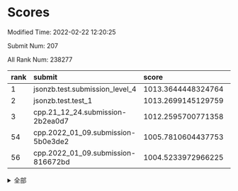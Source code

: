 # Scores

Modified Time: 2022-02-22 12:20:25

Submit Num: 207

All Rank Num: 238277

| rank |               submit               |       score        |       sigma        | pk_num |
| :--- | :--------------------------------- | :----------------- | :----------------- | :----- |
| 1    | jsonzb.test.submission_level_4     | 1013.3644448324764 | 0.7933793410325386 | 4603   |
| 2    | jsonzb.test.test_1                 | 1013.2699145129759 | 0.7998724038220895 | 4607   |
| 3    | cpp.21_12_24.submission-2b2ea0d7   | 1012.2595700771358 | 0.790820440185236  | 4604   |
| 54   | cpp.2022_01_09.submission-5b0e3de2 | 1005.7810604437753 | 0.7269779810899916 | 4602   |
| 56   | cpp.2022_01_09.submission-816672bd | 1004.5233972966225 | 0.7233958508268524 | 4605   |


<details>
<summary>全部</summary>

| rank |                 submit                 |       score        |       sigma        | pk_num |
| :--- | :------------------------------------- | :----------------- | :----------------- | :----- |
| 1    | jsonzb.test.submission_level_4         | 1013.3644448324764 | 0.7933793410325386 | 4603   |
| 2    | jsonzb.test.test_1                     | 1013.2699145129759 | 0.7998724038220895 | 4607   |
| 3    | cpp.21_12_24.submission-2b2ea0d7       | 1012.2595700771358 | 0.790820440185236  | 4604   |
| 4    | gobigger.level_3.submission_level_3_48 | 1011.1018819629454 | 0.7742554661203508 | 4604   |
| 5    | gobigger.level_3.submission_level_3_11 | 1010.9929973430388 | 0.7660718786101894 | 4604   |
| 6    | gobigger.level_3.submission_level_3_30 | 1010.831963532851  | 0.7767473573426109 | 4606   |
| 7    | gobigger.level_3.submission_level_3_37 | 1010.7836241491792 | 0.7549118964027081 | 4604   |
| 8    | gobigger.level_3.submission_level_3_34 | 1010.7582251735759 | 0.7851162575075602 | 4600   |
| 9    | gobigger.level_3.submission_level_3_44 | 1010.6869300905956 | 0.7686539178735146 | 4609   |
| 10   | gobigger.level_3.submission_level_3_28 | 1010.5355621322097 | 0.7647207835821844 | 4602   |
| 11   | gobigger.level_3.submission_level_3_45 | 1010.4868945256554 | 0.787004589021689  | 4601   |
| 12   | gobigger.level_3.submission_level_3_1  | 1010.4644649525386 | 0.7675428565942285 | 4605   |
| 13   | gobigger.level_3.submission_level_3_35 | 1010.4609663732998 | 0.7685863592530672 | 4604   |
| 14   | gobigger.level_3.submission_level_3_9  | 1010.4598817117952 | 0.7528803759143341 | 4604   |
| 15   | gobigger.level_3.submission_level_3_38 | 1010.4424763803875 | 0.7779829612363311 | 4606   |
| 16   | gobigger.level_3.submission_level_3_21 | 1010.3457974702741 | 0.7332088063845915 | 4602   |
| 17   | gobigger.level_3.submission_level_3_4  | 1010.3046239589991 | 0.7514230386380097 | 4607   |
| 18   | gobigger.level_3.submission_level_3_8  | 1010.289882946024  | 0.7585901325150871 | 4605   |
| 19   | gobigger.level_3.submission_level_3_32 | 1010.2888461160662 | 0.7537727152101592 | 4601   |
| 20   | gobigger.level_3.submission_level_3_15 | 1010.2364794296959 | 0.7606836763460109 | 4602   |
| 21   | gobigger.level_3.submission_level_3_17 | 1010.1015939370927 | 0.8111120815406968 | 4600   |
| 22   | gobigger.level_3.submission_level_3_20 | 1010.100967138304  | 0.7342694546128848 | 4605   |
| 23   | gobigger.level_3.submission_level_3_25 | 1010.0912479539388 | 0.7570862049602974 | 4604   |
| 24   | gobigger.level_3.submission_level_3_33 | 1010.0871830534472 | 0.7492313603130624 | 4604   |
| 25   | gobigger.level_3.submission_level_3_24 | 1010.0816807005347 | 0.7545314920743111 | 4601   |
| 26   | gobigger.level_3.submission_level_3_42 | 1010.069729273812  | 0.7667479053993889 | 4602   |
| 27   | gobigger.level_3.submission_level_3_12 | 1010.0350040013284 | 0.759200924082477  | 4602   |
| 28   | gobigger.level_3.submission_level_3_40 | 1009.9703497312672 | 0.7497319380528583 | 4604   |
| 29   | gobigger.level_3.submission_level_3_6  | 1009.9169341287716 | 0.773950046133781  | 4604   |
| 30   | gobigger.level_3.submission_level_3_2  | 1009.8887411451967 | 0.7526565009441571 | 4596   |
| 31   | gobigger.level_3.submission_level_3_27 | 1009.8443581920889 | 0.7432970102912166 | 4606   |
| 32   | gobigger.level_3.submission_level_3_29 | 1009.8253685447949 | 0.7436018806520274 | 4603   |
| 33   | gobigger.level_3.submission_level_3_7  | 1009.8232457393136 | 0.7515826780281173 | 4608   |
| 34   | gobigger.level_3.submission_level_3_49 | 1009.7599087707657 | 0.7661292226988066 | 4607   |
| 35   | gobigger.level_3.submission_level_3_31 | 1009.6786037420684 | 0.7710387183636507 | 4608   |
| 36   | gobigger.level_3.submission_level_3_36 | 1009.6234935581728 | 0.7796711788803726 | 4608   |
| 37   | gobigger.level_3.submission_level_3_46 | 1009.6074739816994 | 0.7504322808075603 | 4609   |
| 38   | gobigger.level_3.submission_level_3_39 | 1009.5356734222086 | 0.7687465702039509 | 4606   |
| 39   | gobigger.level_3.submission_level_3_18 | 1009.3725691470255 | 0.7407886938089534 | 4600   |
| 40   | gobigger.level_3.submission_level_3_22 | 1009.3581288334709 | 0.7497392017844938 | 4609   |
| 41   | gobigger.level_3.submission_level_3_5  | 1009.3419522166139 | 0.7299581866805864 | 4601   |
| 42   | gobigger.level_3.submission_level_3_3  | 1009.2252321738773 | 0.7752073829503476 | 4605   |
| 43   | gobigger.level_3.submission_level_3_10 | 1009.1540489525017 | 0.7519636730280903 | 4606   |
| 44   | gobigger.level_3.submission_level_3_13 | 1009.1182199206007 | 0.7315542855963316 | 4604   |
| 45   | gobigger.level_3.submission_level_3_19 | 1009.0940227241127 | 0.7689817269019875 | 4607   |
| 46   | gobigger.level_3.submission_level_3_47 | 1009.0722382064356 | 0.7447511339547538 | 4607   |
| 47   | gobigger.level_3.submission_level_3_16 | 1008.9781663911114 | 0.7519903513436028 | 4606   |
| 48   | gobigger.level_3.submission_level_3_41 | 1008.9554156924705 | 0.7569018904049766 | 4602   |
| 49   | gobigger.level_3.submission_level_3_43 | 1008.9121827238134 | 0.752391538041221  | 4605   |
| 50   | gobigger.level_3.submission_level_3_26 | 1008.6667923582064 | 0.7418293587002358 | 4607   |
| 51   | gobigger.level_3.submission_level_3_14 | 1008.5345297757985 | 0.7409515427123263 | 4602   |
| 52   | gobigger.level_3.submission_level_3_23 | 1008.3963865683298 | 0.7451950304266551 | 4605   |
| 53   | gobigger.level_3.submission_level_3_0  | 1008.2741045000437 | 0.7655992718050825 | 4604   |
| 54   | cpp.2022_01_09.submission-5b0e3de2     | 1005.7810604437753 | 0.7269779810899916 | 4602   |
| 55   | gobigger.level_1.submission_level_1_14 | 1004.6190501706201 | 0.7355026111708625 | 4609   |
| 56   | cpp.2022_01_09.submission-816672bd     | 1004.5233972966225 | 0.7233958508268524 | 4605   |
| 57   | gobigger.level_1.submission_level_1_41 | 1004.3636374926053 | 0.7088224279938706 | 4605   |
| 58   | gobigger.level_1.submission_level_1_32 | 1004.1828287998101 | 0.7080431600960583 | 4603   |
| 59   | gobigger.level_1.submission_level_1_31 | 1004.1347674035123 | 0.7202666426314719 | 4601   |
| 60   | gobigger.level_1.submission_level_1_48 | 1004.1300417094433 | 0.720050605891748  | 4608   |
| 61   | gobigger.level_1.submission_level_1_26 | 1004.0762869410438 | 0.7117338640591279 | 4610   |
| 62   | gobigger.level_1.submission_level_1_8  | 1004.0164819556071 | 0.7207516313983791 | 4600   |
| 63   | gobigger.level_1.submission_level_1_36 | 1003.8711849224577 | 0.711906503926324  | 4602   |
| 64   | gobigger.level_1.submission_level_1_16 | 1003.7871410093669 | 0.7145805921519826 | 4605   |
| 65   | gobigger.level_1.submission_level_1_44 | 1003.7501158697166 | 0.7318992002645676 | 4605   |
| 66   | gobigger.level_1.submission_level_1_34 | 1003.6948749590537 | 0.7184868883323873 | 4599   |
| 67   | gobigger.level_1.submission_level_1_46 | 1003.6914694055553 | 0.7180094695608026 | 4605   |
| 68   | gobigger.level_1.submission_level_1_12 | 1003.6903440307708 | 0.7146789609045344 | 4607   |
| 69   | gobigger.level_1.submission_level_1_2  | 1003.6400009967867 | 0.7160732453124666 | 4601   |
| 70   | gobigger.level_1.submission_level_1_39 | 1003.6254863940986 | 0.7220414194392077 | 4604   |
| 71   | gobigger.level_1.submission_level_1_47 | 1003.6143317708287 | 0.712253512641613  | 4608   |
| 72   | gobigger.level_1.submission_level_1_30 | 1003.6119494617078 | 0.7165355694671932 | 4609   |
| 73   | gobigger.level_1.submission_level_1_38 | 1003.5942107074486 | 0.7199942697813133 | 4605   |
| 74   | gobigger.level_1.submission_level_1_1  | 1003.4543031220705 | 0.7144776680923844 | 4609   |
| 75   | gobigger.level_1.submission_level_1_33 | 1003.4524437184828 | 0.7090355717578206 | 4605   |
| 76   | gobigger.level_1.submission_level_1_35 | 1003.4425753361143 | 0.710399653314636  | 4604   |
| 77   | gobigger.level_1.submission_level_1_4  | 1003.4349048926618 | 0.7260481925031134 | 4600   |
| 78   | gobigger.level_1.submission_level_1_9  | 1003.3950701605411 | 0.7276569736266915 | 4604   |
| 79   | gobigger.level_1.submission_level_1_25 | 1003.3933835681252 | 0.7120187300606696 | 4607   |
| 80   | gobigger.level_1.submission_level_1_37 | 1003.322480361383  | 0.708926732020029  | 4600   |
| 81   | gobigger.level_1.submission_level_1_27 | 1003.3119151222487 | 0.7173193491367019 | 4609   |
| 82   | gobigger.level_1.submission_level_1_21 | 1003.2809069076171 | 0.720617605582996  | 4609   |
| 83   | gobigger.level_1.submission_level_1_49 | 1003.2525915706004 | 0.7164207436036142 | 4607   |
| 84   | gobigger.level_1.submission_level_1_29 | 1003.1847143139904 | 0.7221831356067454 | 4602   |
| 85   | gobigger.level_1.submission_level_1_22 | 1003.0584510305179 | 0.7104941739971183 | 4598   |
| 86   | gobigger.level_1.submission_level_1_43 | 1002.9601483443687 | 0.7059010802190998 | 4600   |
| 87   | gobigger.level_1.submission_level_1_5  | 1002.9491090077001 | 0.7120765474302039 | 4607   |
| 88   | gobigger.level_1.submission_level_1_18 | 1002.9334055344083 | 0.7199119616611789 | 4601   |
| 89   | gobigger.level_1.submission_level_1_3  | 1002.928945957986  | 0.7224135318990973 | 4605   |
| 90   | gobigger.level_1.submission_level_1_19 | 1002.8915211513311 | 0.7142276438759309 | 4607   |
| 91   | gobigger.level_1.submission_level_1_28 | 1002.8523213720354 | 0.7052726632821714 | 4608   |
| 92   | gobigger.level_1.submission_level_1_20 | 1002.8225089631698 | 0.7173795079556916 | 4604   |
| 93   | gobigger.level_1.submission_level_1_15 | 1002.7831522251788 | 0.7088486784875515 | 4605   |
| 94   | gobigger.level_1.submission_level_1_6  | 1002.7367228153673 | 0.7274468615238435 | 4602   |
| 95   | gobigger.level_1.submission_level_1_45 | 1002.6084595373995 | 0.7162528765369471 | 4605   |
| 96   | gobigger.level_1.submission_level_1_17 | 1002.5596992201159 | 0.7124498711301734 | 4606   |
| 97   | gobigger.level_1.submission_level_1_0  | 1002.4719596496002 | 0.7117887368147979 | 4610   |
| 98   | gobigger.level_1.submission_level_1_7  | 1002.461842048026  | 0.7072603457000144 | 4600   |
| 99   | gobigger.level_1.submission_level_1_24 | 1002.4344191288702 | 0.7205312298035197 | 4601   |
| 100  | gobigger.level_1.submission_level_1_42 | 1002.4334550725052 | 0.7090380811676266 | 4601   |
| 101  | gobigger.level_1.submission_level_1_23 | 1002.2556273747839 | 0.7129273110511466 | 4601   |
| 102  | gobigger.level_1.submission_level_1_10 | 1002.2334850703884 | 0.7128447014549227 | 4604   |
| 103  | gobigger.level_1.submission_level_1_40 | 1002.1140167292555 | 0.7034367053159433 | 4602   |
| 104  | gobigger.level_1.submission_level_1_13 | 1002.0073425272    | 0.7083658377856572 | 4606   |
| 105  | gobigger.level_1.submission_level_1_11 | 1001.988518471283  | 0.7108636028270137 | 4602   |
| 106  | gobigger.random.submission_random_9    | 998.1376159340493  | 0.7020780630331351 | 4610   |
| 107  | gobigger.random.submission_random_38   | 997.0104722946896  | 0.7123598334083296 | 4603   |
| 108  | gobigger.random.submission_random_27   | 996.8201361254886  | 0.6886025532945579 | 4602   |
| 109  | gobigger.random.submission_random_12   | 996.796043682974   | 0.7152606409195857 | 4605   |
| 110  | gobigger.random.submission_random_1    | 996.7778283551467  | 0.7151473123907078 | 4602   |
| 111  | gobigger.random.submission_random_3    | 996.6572155049713  | 0.7176358709490277 | 4601   |
| 112  | gobigger.random.submission_random_19   | 996.6361421610289  | 0.7066075678654685 | 4604   |
| 113  | gobigger.random.submission_random_18   | 996.6041545866805  | 0.7009915484033774 | 4601   |
| 114  | gobigger.random.submission_random_30   | 996.5768219164751  | 0.7022956988155657 | 4606   |
| 115  | gobigger.random.submission_random_36   | 996.5725485078433  | 0.7061609447672947 | 4606   |
| 116  | gobigger.random.submission_random_7    | 996.4948613952729  | 0.711640167256127  | 4604   |
| 117  | gobigger.random.submission_random_2    | 996.3923715843723  | 0.7125346765429597 | 4607   |
| 118  | gobigger.random.submission_random_24   | 996.2925838985186  | 0.720147088380254  | 4604   |
| 119  | gobigger.random.submission_random_42   | 996.2603518337069  | 0.7202511782194551 | 4606   |
| 120  | gobigger.random.submission_random_46   | 996.2417450132165  | 0.7051859603605235 | 4607   |
| 121  | gobigger.random.submission_random_23   | 996.2307486269497  | 0.7135262928144311 | 4606   |
| 122  | gobigger.random.submission_random_47   | 996.1387256001092  | 0.7141128540692178 | 4606   |
| 123  | gobigger.random.submission_random_31   | 996.1238703340249  | 0.7137206668271399 | 4602   |
| 124  | gobigger.random.submission_random_5    | 996.0913104051813  | 0.7170947880470363 | 4606   |
| 125  | gobigger.random.submission_random_11   | 996.0792873343967  | 0.7154514137387673 | 4597   |
| 126  | gobigger.random.submission_random_35   | 996.0532528494551  | 0.7088602186520182 | 4602   |
| 127  | gobigger.random.submission_random_22   | 996.0516870905999  | 0.7091195552945142 | 4607   |
| 128  | gobigger.random.submission_random_6    | 996.0469738240255  | 0.7023976993363544 | 4604   |
| 129  | gobigger.random.submission_random_16   | 996.0406272845493  | 0.7063884141733384 | 4605   |
| 130  | gobigger.random.submission_random_14   | 996.0233325868027  | 0.703314033003342  | 4608   |
| 131  | gobigger.random.submission_random_15   | 996.0094721072959  | 0.7056077481907953 | 4603   |
| 132  | gobigger.random.submission_random_4    | 995.9013898530185  | 0.7080904383398354 | 4606   |
| 133  | gobigger.random.submission_random_8    | 995.8993957442786  | 0.7049069300141235 | 4604   |
| 134  | gobigger.random.submission_random_43   | 995.8941018841939  | 0.7062951684912896 | 4606   |
| 135  | gobigger.random.submission_random_17   | 995.886431629132   | 0.7137407857005406 | 4608   |
| 136  | gobigger.random.submission_random_48   | 995.8778722320108  | 0.7143269462828273 | 4604   |
| 137  | gobigger.random.submission_random_10   | 995.7937711519044  | 0.7083639140774898 | 4607   |
| 138  | gobigger.random.submission_random_29   | 995.7049975374546  | 0.7119542535916145 | 4601   |
| 139  | gobigger.random.submission_random_37   | 995.6549200447349  | 0.7198984908463749 | 4603   |
| 140  | gobigger.random.submission_random_39   | 995.6547476677647  | 0.7098128697445059 | 4606   |
| 141  | gobigger.random.submission_random_21   | 995.6519024079438  | 0.7084359001867239 | 4605   |
| 142  | gobigger.random.submission_random_41   | 995.6205655721617  | 0.7061997999481598 | 4607   |
| 143  | gobigger.random.submission_random_34   | 995.3933436553251  | 0.7183700854089135 | 4606   |
| 144  | gobigger.random.submission_random_40   | 995.3216059319972  | 0.7070732237499923 | 4602   |
| 145  | gobigger.random.submission_random_0    | 995.2426637977482  | 0.7200977327391235 | 4603   |
| 146  | gobigger.random.submission_random_25   | 995.2385308874321  | 0.7160490135859237 | 4606   |
| 147  | gobigger.random.submission_random_33   | 995.1926641728147  | 0.7150284566615936 | 4608   |
| 148  | gobigger.random.submission_random_45   | 995.1298605732948  | 0.7215008193394981 | 4605   |
| 149  | gobigger.random.submission_random_49   | 995.128691278485   | 0.7207915350900217 | 4604   |
| 150  | gobigger.random.submission_random_28   | 995.1019801612737  | 0.7125471439532627 | 4605   |
| 151  | gobigger.random.submission_random_32   | 995.061647994441   | 0.703816274873533  | 4599   |
| 152  | gobigger.random.submission_random_26   | 995.007476074886   | 0.7173810984155216 | 4603   |
| 153  | gobigger.random.submission_random_44   | 994.9008519006611  | 0.7107708130752469 | 4605   |
| 154  | gobigger.random.submission_random_13   | 994.8942365613402  | 0.7097016722579611 | 4606   |
| 155  | gobigger.level_2.submission_level_2_4  | 994.7318172353547  | 0.7271088242374248 | 4603   |
| 156  | gobigger.random.submission_random_20   | 994.5100194595155  | 0.7159013755854711 | 4606   |
| 157  | gobigger.level_2.submission_level_2_0  | 993.8710415776495  | 0.7347368500706806 | 4601   |
| 158  | gobigger.level_2.submission_level_2_23 | 993.8129525445836  | 0.7280861682032587 | 4601   |
| 159  | gobigger.level_2.submission_level_2_43 | 993.6049565129036  | 0.729370001990816  | 4599   |
| 160  | gobigger.level_2.submission_level_2_7  | 993.4158295625223  | 0.7309734325969022 | 4602   |
| 161  | gobigger.level_2.submission_level_2_6  | 993.2191745367086  | 0.7335566767549976 | 4610   |
| 162  | gobigger.level_2.submission_level_2_24 | 993.1582318762894  | 0.7413584204707955 | 4607   |
| 163  | gobigger.level_2.submission_level_2_31 | 993.0668776272645  | 0.7245465173613738 | 4606   |
| 164  | gobigger.level_2.submission_level_2_11 | 993.0299558254367  | 0.7455562656850931 | 4608   |
| 165  | gobigger.level_2.submission_level_2_29 | 992.9657543097285  | 0.7414023686779567 | 4600   |
| 166  | gobigger.level_2.submission_level_2_1  | 992.9182556016775  | 0.7298648956707546 | 4605   |
| 167  | gobigger.level_2.submission_level_2_3  | 992.8123386978982  | 0.7442736681889515 | 4610   |
| 168  | gobigger.level_2.submission_level_2_19 | 992.7829665377589  | 0.7429954844737211 | 4607   |
| 169  | gobigger.level_2.submission_level_2_30 | 992.7096877137299  | 0.7418748493644608 | 4610   |
| 170  | gobigger.level_2.submission_level_2_2  | 992.6624696384466  | 0.7493499664823914 | 4610   |
| 171  | gobigger.level_2.submission_level_2_18 | 992.6322242771915  | 0.73701222059496   | 4603   |
| 172  | gobigger.level_2.submission_level_2_20 | 992.6282183419208  | 0.7413899907165802 | 4599   |
| 173  | gobigger.level_2.submission_level_2_10 | 992.5940303069907  | 0.7577810987891175 | 4604   |
| 174  | gobigger.level_2.submission_level_2_36 | 992.5462973709809  | 0.7325268033754803 | 4603   |
| 175  | gobigger.level_2.submission_level_2_34 | 992.5153642647142  | 0.7255490561477996 | 4604   |
| 176  | gobigger.level_2.submission_level_2_13 | 992.4875629404738  | 0.7372719073770724 | 4606   |
| 177  | gobigger.level_2.submission_level_2_41 | 992.4542741648532  | 0.7414524270036947 | 4603   |
| 178  | gobigger.level_2.submission_level_2_33 | 992.4377767144374  | 0.7465667438493107 | 4599   |
| 179  | gobigger.level_2.submission_level_2_39 | 992.3591302101836  | 0.7421587914826362 | 4605   |
| 180  | gobigger.level_2.submission_level_2_48 | 992.2966134202326  | 0.7446719570623471 | 4605   |
| 181  | gobigger.level_2.submission_level_2_32 | 992.2949281455356  | 0.7503489995666658 | 4601   |
| 182  | gobigger.level_2.submission_level_2_47 | 992.2660472517848  | 0.7268141634373054 | 4606   |
| 183  | gobigger.level_2.submission_level_2_17 | 992.0498228513508  | 0.7406240132674583 | 4604   |
| 184  | gobigger.level_2.submission_level_2_5  | 991.994897775962   | 0.7261443883977023 | 4605   |
| 185  | gobigger.level_2.submission_level_2_25 | 991.9944541106518  | 0.7393753693944702 | 4607   |
| 186  | gobigger.level_2.submission_level_2_35 | 991.9743309731988  | 0.748887328346721  | 4606   |
| 187  | gobigger.level_2.submission_level_2_22 | 991.9544793913849  | 0.7472803651294064 | 4606   |
| 188  | gobigger.level_2.submission_level_2_16 | 991.9209548117955  | 0.7413048307815245 | 4605   |
| 189  | gobigger.level_2.submission_level_2_42 | 991.8915591378537  | 0.746836638149794  | 4601   |
| 190  | gobigger.level_2.submission_level_2_37 | 991.8185323844588  | 0.7500550370995411 | 4606   |
| 191  | gobigger.level_2.submission_level_2_9  | 991.7257996544943  | 0.7556998525703674 | 4605   |
| 192  | gobigger.level_2.submission_level_2_21 | 991.7064655406695  | 0.7383604249696807 | 4607   |
| 193  | gobigger.level_2.submission_level_2_15 | 991.6587883852668  | 0.7478190901961174 | 4608   |
| 194  | gobigger.level_2.submission_level_2_38 | 991.603157020191   | 0.7582805182918073 | 4603   |
| 195  | gobigger.level_2.submission_level_2_45 | 991.580192159415   | 0.7434373198010948 | 4602   |
| 196  | gobigger.level_2.submission_level_2_12 | 991.4842653057784  | 0.7622841201206257 | 4609   |
| 197  | gobigger.level_2.submission_level_2_14 | 991.3309905613064  | 0.7814752809964411 | 4604   |
| 198  | gobigger.level_2.submission_level_2_49 | 991.3111136510722  | 0.7332446743373063 | 4605   |
| 199  | gobigger.level_2.submission_level_2_40 | 991.2937878653888  | 0.773935260686377  | 4603   |
| 200  | gobigger.level_2.submission_level_2_28 | 990.9903967753891  | 0.7629486900518294 | 4598   |
| 201  | gobigger.level_2.submission_level_2_46 | 990.8371993516743  | 0.7670881177221106 | 4607   |
| 202  | gobigger.level_2.submission_level_2_44 | 990.7854653612461  | 0.7672333870447081 | 4603   |
| 203  | gobigger.level_2.submission_level_2_8  | 990.7616658039373  | 0.7527038302841389 | 4605   |
| 204  | gobigger.level_2.submission_level_2_26 | 990.6971296198611  | 0.7439406280652731 | 4602   |
| 205  | gobigger.level_2.submission_level_2_27 | 990.5939839006653  | 0.7602760813711531 | 4608   |
| 206  | gobigger.none.submission_none_0        | 979.7047164070584  | 1.164189361533095  | 4603   |
| 207  | gobigger.none.submission_none_1        | 976.8981333752433  | 1.377694617272539  | 4602   |

</details>
